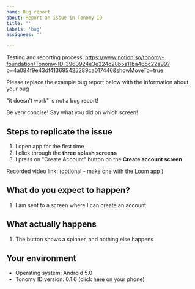 ```yaml
---
name: Bug report
about: Report an issue in Tonomy ID
title: ''
labels: 'bug'
assignees: ''

---
```


Testing and reporting process: <https://www.notion.so/tonomy-foundation/Tonomy-ID-3960924e3e324c28b5a11ba465c22a99?p=4a084f9e43df413695425289ca017446&showMoveTo=true>

Please replace the example bug report below with the information about your bug

"it doesn't work" is not a bug report!

Be very concise! Say what you did on which screen!

## Steps to replicate the issue

1. I open app for the first time
2. I click through the **three splash screens**
3. I press on "Create Account" button on the **Create account screen**

Recorded video link: (optional - make one with the [Loom app](https://play.google.com/store/apps/details?id=com.loom.android) )

## What do you expect to happen?

1. I am sent to a screen where I can create an account

## What actually happens

1. The button shows a spinner, and nothing else happens

## Your environment

- Operating system: Android 5.0
- Tonomy ID version: 0.1.6 (click [here](https://play.google.com/store/apps/details?id=foundation.tonomy.projects.tonomyidstaging) on your phone)
